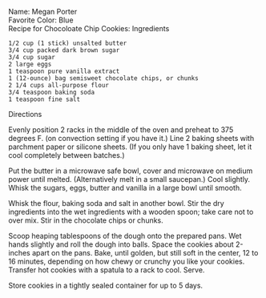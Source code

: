 Name: Megan Porter \
Favorite Color: Blue \
Recipe for Chocoloate Chip Cookies: 
Ingredients

    1/2 cup (1 stick) unsalted butter
    3/4 cup packed dark brown sugar
    3/4 cup sugar
    2 large eggs
    1 teaspoon pure vanilla extract
    1 (12-ounce) bag semisweet chocolate chips, or chunks
    2 1/4 cups all-purpose flour
    3/4 teaspoon baking soda
    1 teaspoon fine salt


Directions

Evenly position 2 racks in the middle of the oven and preheat to 375 degrees F. (on convection setting if you have it.) Line 2 baking sheets with parchment paper or silicone sheets. (If you only have 1 baking sheet, let it cool completely between batches.)

Put the butter in a microwave safe bowl, cover and microwave on medium power until melted. (Alternatively melt in a small saucepan.) Cool slightly. Whisk the sugars, eggs, butter and vanilla in a large bowl until smooth.

Whisk the flour, baking soda and salt in another bowl. Stir the dry ingredients into the wet ingredients with a wooden spoon; take care not to over mix. Stir in the chocolate chips or chunks.

Scoop heaping tablespoons of the dough onto the prepared pans. Wet hands slightly and roll the dough into balls. Space the cookies about 2-inches apart on the pans. Bake, until golden, but still soft in the center, 12 to 16 minutes, depending on how chewy or crunchy you like your cookies. Transfer hot cookies with a spatula to a rack to cool. Serve.

Store cookies in a tightly sealed container for up to 5 days.
